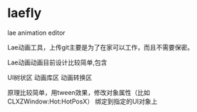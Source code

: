 # laefly
lae animation editor

Lae动画工具，上传git主要是为了在家可以工作，而且不需要保密。

Lae动画动画目前设计比较简单,包含

UI树状区
动画库区
动画转换区

原理比较简单，用tween效果，修改对象属性（比如CLXZWindow:Hot:HotPosX）
绑定到指定的UI对象上





